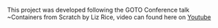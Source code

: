 This project was developed following the GOTO Conference talk ~Containers from Scratch by Liz Rice, video can found here on [Youtube](https://www.youtube.com/watch?v=8fi7uSYlOdc)
